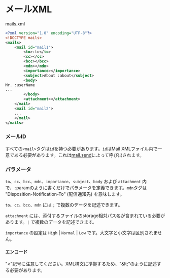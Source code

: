 # メールXML

mails.xml

```xml
<?xml version="1.0" encoding="UTF-8"?>
<!DOCTYPE mails>
<mails>
    <mail id="mail1">
        <to>:to</to>
        <cc></cc>
        <bcc></bcc>
        <mdn></mdn>
        <importance></importance>
        <subject>About :about</subject>
        <body>
Mr. :userName
...
        </body>
        <attachment></attachment>
    </mail>
    <mail id="mail2">
    ...
    </mail>
</mails>
```

### メールID

すべての`<mail>`タグは`id`を持つ必要があります。`id`はMail XMLファイル内で一意である必要があります。これは[mail.send](mail.send.md)によって呼び出されます。

### パラメータ

`to`、`cc`、`bcc`、`mdn`、`importance`、`subject`、`body` および `attachment` 内で、`:`paramのように書くだけでパラメータを定義できます。`mdn`タグは "Disposition-Notification-To" (配信通知先) を意味します。

`to`、`cc`、`bcc`、`mdn` には `;` で複数のデータを記述できます。

`attachment` には、添付するファイルのstorage相対パス名が含まれている必要があります。`|` で複数のデータを記述できます。

`importance` の設定は `High` | `Normal` | `Low` です。大文字と小文字は区別されません。

#### エンコード

"<"記号に注意してください。XML構文に準拠するため、"&amp;lt;"のように記述する必要があります。